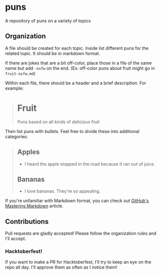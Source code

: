 # puns
A repository of puns on a variety of topics

## Organization
A file should be created for each topic. Inside list different puns for the 
related topic. It should be in markdown format.

If there are jokes that are a bit off-color, place those in a file of the same 
name but add `-nsfw` on the end. (Ex: off-color puns about fruit might go in 
`fruit-nsfw.md`)

Within each file, there should be a header and a brief description. For example:
> # Fruit
> Puns based on all kinds of delicious fruit

Then list puns with bullets. Feel free to divide these into additional categories:
> ## Apples
> - I heard the apple stopped in the road because it ran out of juice.
> 
> ## Bananas
> - I love bananas. They're so appealing.

If you're unfamiliar with Markdown format, you can check out [GitHub's Mastering Markdown](https://guides.github.com/features/mastering-markdown/) article.

## Contributions
Pull requests are gladly accepted! Please follow the organization rules and 
I'll accept.

### Hacktoberfest!
If you want to make a PR for Hacktoberfest, I'll try to keep an eye on the repo 
all day. I'll approve them as often as I notice them!